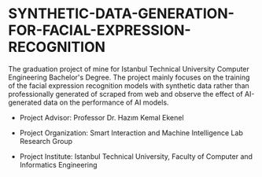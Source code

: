 # SYNTHETIC-DATA-GENERATION-FOR-FACIAL-EXPRESSION-RECOGNITION
The graduation project of mine for Istanbul Technical University Computer Engineering Bachelor's Degree. The project mainly focuses on the training of the facial expression recognition models with synthetic data rather than professionally generated of scraped from web and observe the effect of AI-generated data on the performance of AI models.

- Project Advisor: Professor Dr. Hazım Kemal Ekenel

- Project Organization: Smart Interaction and Machine Intelligence Lab Research Group

-  Project Institute: Istanbul Technical University, Faculty of Computer and Informatics Engineering
